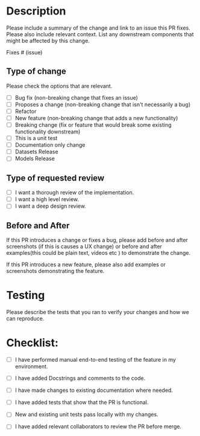 # Description

Please include a summary of the change and link to an issue this PR fixes. Please also include relevant context. List any downstream components that might be affected by this change.

Fixes # (issue)

## Type of change

Please check the options that are relevant.

- [ ] Bug fix (non-breaking change that fixes an issue)
- [ ] Proposes a change (non-breaking change that isn't necessarily a bug)
- [ ] Refactor
- [ ] New feature (non-breaking change that adds a new functionality)
- [ ] Breaking change (fix or feature that would break some existing functionality downstream)
- [ ] This is a unit test
- [ ] Documentation only change
- [ ] Datasets Release
- [ ] Models Release

## Type of requested review

- [ ] I want a thorough review of the implementation.
- [ ] I want a high level review. 
- [ ] I want a deep design review.

## Before and After

If this PR introduces a change or fixes a bug, please add before and after screenshots (if this is causes a UX change) or before and after examples(this could be plain text, videos etc ) to demonstrate the change.

If this PR introduces a new feature, please also add examples or screenshots demonstrating the feature.

# Testing

Please describe the tests that you ran to verify your changes and how we can reproduce.

# Checklist:

- [ ] I have performed manual end-to-end testing of the feature in my environment.
- [ ] I have added Docstrings and comments to the code.
- [ ] I have made changes to existing documentation where needed.
- [ ] I have added tests that show that the PR is functional.
- [ ] New and existing unit tests pass locally with my changes.
- [ ] I have added relevant collaborators to review the PR before merge.


